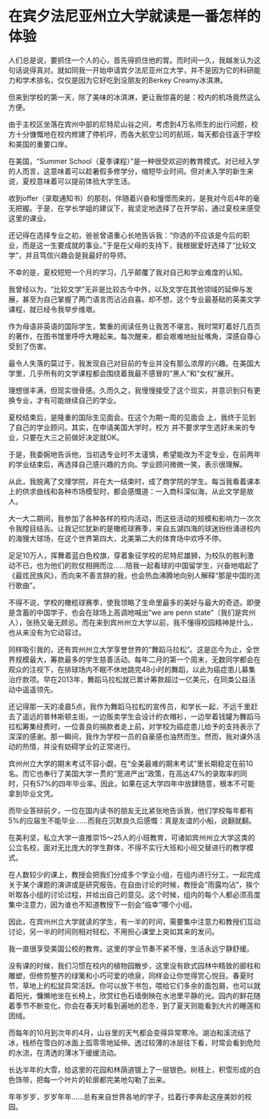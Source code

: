 # 在宾夕法尼亚州立大学就读是一番怎样的体验

人们总是说，要抓住一个人的心，首先得抓住他的胃。而时间一久，我越发认为这句话说得真对。就如同我一开始申请宾夕法尼亚州立大学，并不是因为它的科研能力和学术排名，仅仅是因为它好吃到没朋友的Berkey Creamy冰淇淋。 

但来到学校的第一天，除了美味的冰淇淋，更让我惊喜的是：校内的机场竟然这么方便。 

由于主校区坐落在宾州中部的尼特尼山谷之间，考虑到4万名师生的出行问题，校方十分慷慨地在校内修建了停机坪，而各大航空公司的航班，每天都会往返于学校和美国的重要口岸。 

在美国，“Summer School（夏季课程）”是一种很受欢迎的教育模式。对已经入学的人而言，这意味着可以趁暑假多修学分，缩短毕业时间。但对未入学的新生来说，夏校意味着可以提前体验大学生活。 

收到offer（录取通知书）的那刻，伴随着兴奋和憧憬而来的，是我对今后4年的毫无把握。于是，在学长学姐的建议下，我坚定地选择了在开学前，通过夏校来感受这里的课业。 

还记得在选择专业之初，爸爸曾语重心长地告诉我：“你选的不应该是今后的职业，而是这一生要成就的事业。”于是在父母的支持下，我根据爱好选择了“比较文学”，并且笃信兴趣会是我最好的导师。 

不幸的是，夏校短短一个月的学习，几乎颠覆了我对自己和学业难度的认知。 

我曾经以为，“比较文学”无非是比较古今中外，以及文学在其他领域的延伸与发展，甚至为自己掌握了两门语言而沾沾自喜。却不想，这个专业最基础的英美文学课程，就已经令我举步维艰。 

作为母语非英语的国际学生，繁重的阅读任务让我苦不堪言。我时常盯着好几百页的著作，在图书馆里呼呼大睡起来。每次醒来，都会艰难地扯扯嘴角，深感自尊心受到了伤害。 

最令人失落的莫过于，我发现自己对目前的专业并没有那么浓厚的兴趣。在美国大学里，几乎所有的文学课程都会围绕着我最不感冒的“黑人”和“女权”展开。 

理想很丰满，但现实很骨感。久而久之，我慢慢接受了这个现实，并意识到只有更换专业，才有可能继续自己的学业。 

夏校结束后，是隆重的国际生见面会。在这个为期一周的见面会 上，我终于见到了自己的学业顾问。其实，在申请美国大学时，校方 并不要求学生选好未来的专业，只要在大三之前做好决定就OK。 

于是，我委婉地告诉他，当初选专业时不太谨慎，希望能改为不定专业，在前两年的学业结束后，再选择自己感兴趣的方向。学业顾问微微一笑，表示很理解。 

从此，我脱离了文理学院，并在大一结束时，成了商学院的学生。每当我看着课本上的供求曲线和各种市场模型时，都会感慨道：一入商科深似海，从此文学是故人。 

大一大二期间，我参加了各种各样的校内活动，而这些活动的规模和影响力一次次令我瞠目结舌。让我记忆犹新的是橄榄球赛季，来自五湖四海的球迷纷纷涌进校内的海狸大球场，在这个世界第四大，北美第二大的体育场中欢呼不停。 

足足10万人，挥舞着蓝白色校旗，穿着象征学校的尼特尼雄狮，为校队的胜利激动不已，也为他们的败仗相拥而泣……陪我一起看球的中国留学生，兴奋地唱起了《最炫民族风》，而向来不善言辞的我，也会热血沸腾地向别人解释“那是中国的流行歌曲”。 

不得不说，学校的橄榄球赛季，使我领略了生命里最多的美好与最大的奇迹。即便是含蓄的中国学子，也会在球场上高调地喊出“we are penn state”（我们是宾州人），张扬又毫无顾忌。而在来到宾州州立大学以前，我不懂得校园精神是什么，也从来没有为它动容过。 

同样吸引我的，还有宾州州立大学享誉世界的“舞蹈马拉松”。这是迄今为止，全世界规模最大，筹款最多的学生慈善活动。每年二月的第一个周末，无数同学都会在观众的注视下，在排球场内不眠不休地跳完48小时的舞蹈，以此为癌症患儿募集治疗款项。早在2013年，舞蹈马拉松就已累计筹款超过一亿美元，在同类公益活动中遥遥领先。 

还记得那一天的凌晨5点，我作为舞蹈马拉松的宣传员，和学长一起，不远千里赶去了遥远的普林斯顿主街。一边贩卖学生会设计的衣帽衫，一边举着钱罐为舞蹈马拉松筹集经费时，一位善良的捐款者走上前，对学校为癌症患儿给予的支持表示了深深的感谢。那一瞬间，我作为学校一员的自豪感也油然而生。然而，我对课外活动的热情，并没有妨碍学业的正常进行。 

宾州州立大学的期末考试不容小觑，在“全美最难的期末考试”里长期稳定在前10名。而它也奉行了美国大学一贯的“宽进严出”政策，在高达47%的录取率的同时，只有57%的四年毕业率。因此，如果在这大学四年中放肆随意，根本不可能拿到毕业文凭。 

而毕业答辩前夕，一位在国内读书的朋友无比紧张地告诉我，他们学校每年都有5%的应届生不能毕业……而我在沉默良久后感慨：真是友谊的小船，说翻就翻。 

在美利坚，私立大学一直推崇15～25人的小班教育，可诸如宾州州立大学这类的公立名校，面对无比庞大的学生群体，不得不实行大班和小班交替进行的教学模式。 

在人数较少的课上，教授会把我们分成多个学业小组，在组内进行分工，一起完成关于某个课题的演讲或是研究报告。在自由讨论的时候，教授会“雨露均沾”，挨个听取各小组的讨论过程，并给出自己的意见。这个时候，组内的每个人都必须高度集中注意力，因为谁也不知道教授下一刻会“临幸”哪个小组。 

因此，在宾州州立大学就读的学生，有一半的时间，需要集中注意力和教授们互动讨论，另一半的时间则相对轻松，不用担心课堂上突如其来的发问。 

我一直很享受美国公校的教育。这里的学业节奏不紧不慢，生活永远宁静舒缓。 

没有课的时候，我们习惯在校内的植物园散步，这里没有欧式园林中精致的廊柱和雕塑，但修剪整齐的绿篱和小巧可爱的喷泉，同样会让你觉得赏心悦目。春夏时节，草地上的松鼠异常活跃。你可以放下书包，喂给它们多余的面包屑，也可以就着阳光，慵懒地坐在长椅上，欣赏红色石墙倒映在水池里平静的光。园内的鲜花随着季节不断变化，你会在春天时看到遍地的忍冬，到了夏天则能看到大片的睡莲和团绒。 

而每年的10月到次年的4月，山谷里的天气都会变得异常寒冷。湖泊和溪流结了冰，栈桥在雪白的冰面上孤零零地延伸。透过较薄的冰层往下看，时常会看到危险的水流，在清透的薄冰下缓缓流动。 

长达半年的大雪，给这里的花园和林荫道镀上了一层银色。树枝上，积雪形成的白色饰带，把每一个叶片的轮廓都完美地勾勒了出来。 

年年岁岁，岁岁年年……总有来自世界各地的学子，拉着行李奔赴这座美妙的校园。